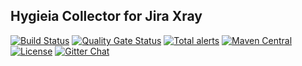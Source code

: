 ## Hygieia Collector for Jira Xray

[![Build Status](https://travis-ci.com/Hygieia/hygieia-testresults-jiraxray-collector.svg?branch=master)](https://travis-ci.com/Hygieia/hygieia-testresults-jiraxray-collector)
[![Quality Gate Status](https://sonarcloud.io/api/project_badges/measure?project=Hygieia_hygieia-testresults-jiraxray-collector&metric=alert_status)](https://sonarcloud.io/dashboard?id=Hygieia_hygieia-testresults-jiraxray-collector)
[![Total alerts](https://img.shields.io/lgtm/alerts/g/Hygieia/hygieia-testresults-jiraxray-collector.svg?logo=lgtm&logoWidth=18)](https://lgtm.com/projects/g/Hygieia/hygieia-testresults-jiraxray-collector/alerts/)
[![Maven Central](https://img.shields.io/maven-central/v/com.capitalone.dashboard/jira-xray-testresult-collector.svg?label=Maven%20Central)](https://search.maven.org/search?q=g:%22com.capitalone.dashboard%22%20AND%20a:%22jira-xray-testresult-collector%22)
[![License](https://img.shields.io/badge/license-Apache%202-blue.svg)](https://www.apache.org/licenses/LICENSE-2.0)
[![Gitter Chat](https://badges.gitter.im/Join%20Chat.svg)](https://www.apache.org/licenses/LICENSE-2.0)
<br>
<br>
